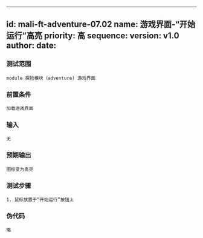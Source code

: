 --------
id: mali-ft-adventure-07.02
name: 游戏界面-“开始运行”高亮
priority: 高
sequence: 
version: v1.0
author: 
date: 
--------
### 测试范围
    module 探险模块（adventure) 游戏界面
### 前置条件
    加载游戏界面
### 输入
    无
### 预期输出
    图标变为高亮
### 测试步骤
    1. 鼠标放置于“开始运行”按钮上
### 伪代码
    略